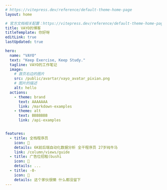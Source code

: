 ```yaml
---
# https://vitepress.dev/reference/default-theme-home-page
layout: home

# 官方文档相关配置：https://vitepress.dev/reference/default-theme-home-page
title: VAYO的博客
titleTemplate: 你好呀
editLink: true
lastUpdated: true

hero:
  name: "VAYO"
  text: "Keep Exercise, Keep Study."
  tagline: VAYO的工作笔记
  image:
    # 首页右边的图片
    src: /public/avartar/vayo_avatar_pixian.png
    # 图片的描述
    alt: hello   
  actions:
    - theme: brand
      text: AAAAAAA
      link: /markdown-examples
    - theme: alt
      text: BBBBBBB
      link: /api-examples


features:
  - title: 全栈程序员
    icon: 🧩
    details: 6K前后端自动化数据分析 全干程序员 27岁纯牛马
    link: /column/views/guide
  - title: 广告位招租(bushi
    icon: 🧩
    details: ...
  - title: -0-
    icon: 🧩
    details: 这个家伙很懒 什么都没留下
---
```



